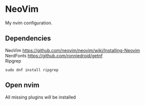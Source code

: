 # NeoVim
My nvim configuration.

## Dependencies
NeoVim https://github.com/neovim/neovim/wiki/Installing-Neovim  
NerdFonts https://github.com/ronniedroid/getnf  
Ripgrep

```
sudo dnf install ripgrep
```

## Open nvim
All missing plugins will be installed

